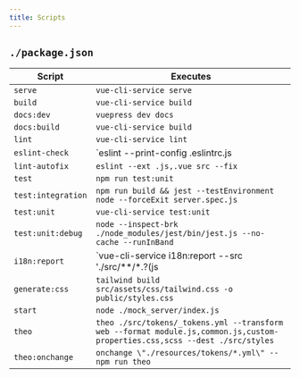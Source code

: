 ```yaml
---
title: Scripts
---
```

## `./package.json`

| Script             | Executes                                                                                                                    |
| ------------------ | --------------------------------------------------------------------------------------------------------------------------- |
| `serve`            | `vue-cli-service serve`                                                                                                     |
| `build`            | `vue-cli-service build`                                                                                                     |
| `docs:dev`         | `vuepress dev docs`                                                                                                         |
| `docs:build`       | `vue-cli-service build`                                                                                                     |
| `lint`             | `vue-cli-service lint`                                                                                                      |
| `eslint-check`     | `eslint --print-config .eslintrc.js | eslint-config-prettier-check`                                                         |
| `lint-autofix`     | `eslint --ext .js,.vue src --fix`                                                                                           |
| `test`             | `npm run test:unit`                                                                                                         |
| `test:integration` | `npm run build && jest --testEnvironment node --forceExit server.spec.js`                                                   |
| `test:unit`        | `vue-cli-service test:unit`                                                                                                 |
| `test:unit:debug`  | `node --inspect-brk ./node_modules/jest/bin/jest.js --no-cache --runInBand`                                                 |
| `i18n:report`      | `vue-cli-service i18n:report --src './src/**/*.?(js|vue)' --locales './src/locales/**/*.json',`                             |
| `generate:css`     | `tailwind build src/assets/css/tailwind.css -o public/styles.css`                                                           |
| `start`            | `node ./mock_server/index.js`                                                                                               |
| `theo`             | `theo ./src/tokens/_tokens.yml --transform web --format module.js,common.js,custom-properties.css,scss --dest ./src/styles` |
| `theo:onchange`    | `onchange \"./resources/tokens/*.yml\" -- npm run theo`                                                                     |
